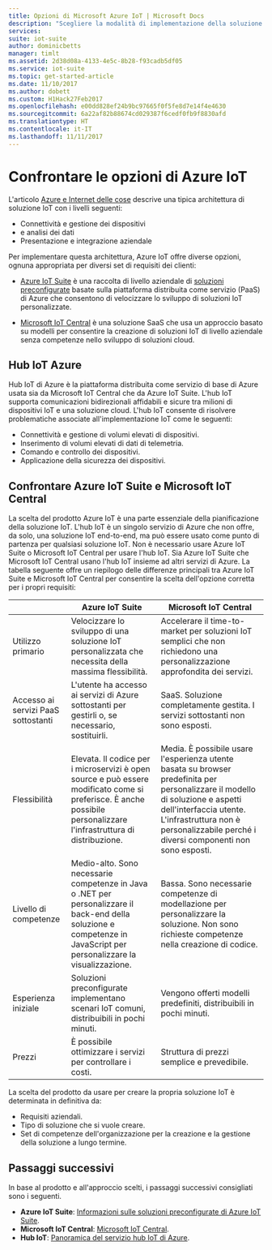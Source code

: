 ```yaml
---
title: Opzioni di Microsoft Azure IoT | Microsoft Docs
description: "Scegliere la modalità di implementazione della soluzione IoT con Azure IoT Suite, Microsoft IoT Central o Hub IoT di Azure."
services: 
suite: iot-suite
author: dominicbetts
manager: timlt
ms.assetid: 2d38d08a-4133-4e5c-8b28-f93cadb5df05
ms.service: iot-suite
ms.topic: get-started-article
ms.date: 11/10/2017
ms.author: dobett
ms.custom: H1Hack27Feb2017
ms.openlocfilehash: e00dd828ef24b9bc97665f0f5fe8d7e14f4e4630
ms.sourcegitcommit: 6a22af82b88674cd029387f6cedf0fb9f8830afd
ms.translationtype: HT
ms.contentlocale: it-IT
ms.lasthandoff: 11/11/2017
---
```

# <a name="compare-azure-iot-options"></a>Confrontare le opzioni di Azure IoT

L'articolo [Azure e Internet delle cose](iot-suite-what-is-azure-iot.md) descrive una tipica architettura di soluzione IoT con i livelli seguenti:

* Connettività e gestione dei dispositivi
* e analisi dei dati
* Presentazione e integrazione aziendale

Per implementare questa architettura, Azure IoT offre diverse opzioni, ognuna appropriata per diversi set di requisiti dei clienti:

* [Azure IoT Suite](index.md) è una raccolta di livello aziendale di [soluzioni preconfigurate](iot-suite-what-are-preconfigured-solutions.md) basate sulla piattaforma distribuita come servizio (PaaS) di Azure che consentono di velocizzare lo sviluppo di soluzioni IoT personalizzate.

* [Microsoft IoT Central](https://www.microsoft.com/internet-of-things/iot-central-saas-solutions) è una soluzione SaaS che usa un approccio basato su modelli per consentire la creazione di soluzioni IoT di livello aziendale senza competenze nello sviluppo di soluzioni cloud.

## <a name="azure-iot-hub"></a>Hub IoT Azure

Hub IoT di Azure è la piattaforma distribuita come servizio di base di Azure usata sia da Microsoft IoT Central che da Azure IoT Suite. L'hub IoT supporta comunicazioni bidirezionali affidabili e sicure tra milioni di dispositivi IoT e una soluzione cloud. L'hub IoT consente di risolvere problematiche associate all'implementazione IoT come le seguenti:

* Connettività e gestione di volumi elevati di dispositivi.
* Inserimento di volumi elevati di dati di telemetria.
* Comando e controllo dei dispositivi.
* Applicazione della sicurezza dei dispositivi.

## <a name="compare-azure-iot-suite-and-microsoft-iot-central"></a>Confrontare Azure IoT Suite e Microsoft IoT Central

La scelta del prodotto Azure IoT è una parte essenziale della pianificazione della soluzione IoT. L'hub IoT è un singolo servizio di Azure che non offre, da solo, una soluzione IoT end-to-end, ma può essere usato come punto di partenza per qualsiasi soluzione IoT. Non è necessario usare Azure IoT Suite o Microsoft IoT Central per usare l'hub IoT. Sia Azure IoT Suite che Microsoft IoT Central usano l'hub IoT insieme ad altri servizi di Azure. La tabella seguente offre un riepilogo delle differenze principali tra Azure IoT Suite e Microsoft IoT Central per consentire la scelta dell'opzione corretta per i propri requisiti:

|                        | Azure IoT Suite | Microsoft IoT Central |
| ---------------------- | --------- | ----------- |
| Utilizzo primario | Velocizzare lo sviluppo di una soluzione IoT personalizzata che necessita della massima flessibilità. | Accelerare il time-to-market per soluzioni IoT semplici che non richiedono una personalizzazione approfondita dei servizi. |
| Accesso ai servizi PaaS sottostanti          | L'utente ha accesso ai servizi di Azure sottostanti per gestirli o, se necessario, sostituirli. | SaaS. Soluzione completamente gestita. I servizi sottostanti non sono esposti. |
| Flessibilità            | Elevata. Il codice per i microservizi è open source e può essere modificato come si preferisce. È anche possibile personalizzare l'infrastruttura di distribuzione.| Media. È possibile usare l'esperienza utente basata su browser predefinita per personalizzare il modello di soluzione e aspetti dell'interfaccia utente. L'infrastruttura non è personalizzabile perché i diversi componenti non sono esposti.|
| Livello di competenze                 | Medio-alto. Sono necessarie competenze in Java o .NET per personalizzare il back-end della soluzione e competenze in JavaScript per personalizzare la visualizzazione. | Bassa. Sono necessarie competenze di modellazione per personalizzare la soluzione. Non sono richieste competenze nella creazione di codice. |
| Esperienza iniziale | Soluzioni preconfigurate implementano scenari IoT comuni, distribuibili in pochi minuti. | Vengono offerti modelli predefiniti, distribuibili in pochi minuti. |
| Prezzi                | È possibile ottimizzare i servizi per controllare i costi. | Struttura di prezzi semplice e prevedibile. |

La scelta del prodotto da usare per creare la propria soluzione IoT è determinata in definitiva da:

* Requisiti aziendali.
* Tipo di soluzione che si vuole creare.
* Set di competenze dell'organizzazione per la creazione e la gestione della soluzione a lungo termine.

## <a name="next-steps"></a>Passaggi successivi

In base al prodotto e all'approccio scelti, i passaggi successivi consigliati sono i seguenti.

* **Azure IoT Suite**: [Informazioni sulle soluzioni preconfigurate di Azure IoT Suite](iot-suite-what-are-preconfigured-solutions.md).
* **Microsoft IoT Central**: [Microsoft IoT Central](https://www.microsoft.com/internet-of-things/iot-central-saas-solutions).
* **Hub IoT**: [Panoramica del servizio hub IoT di Azure](../iot-hub/iot-hub-what-is-iot-hub.md).
